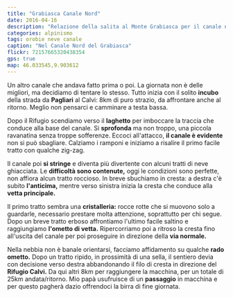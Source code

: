 ```yaml
---
title: "Grabiasca Canale Nord"
date: 2016-04-16
description: "Relazione della salita al Monte Grabiasca per il canale nord, con partenza da Carona"
categories: alpinismo
tags: orobie neve canale
caption: "Nel Canale Nord del Grabiasca"
flickr: 72157665320438354
gps: true
map: 46.033545,9.903612
---
```


Un altro canale che andava fatto prima o poi. La giornata non è delle migliori, ma decidiamo di tentare lo stesso. Tutto inizia con il solito **incubo** della strada da **Pagliari** al Calvi: 8km di puro strazio, da affrontare anche al ritorno. Meglio non pensarci e camminare a testa bassa.

Dopo il Rifugio scendiamo verso il **laghetto** per imboccare la traccia che conduce alla base del canale. Si **sprofonda** ma non troppo, una piccola ravanatina senza troppe sofferenze. Eccoci all'attacco, **il canale è evidente** non si può sbagliare. Calziamo i ramponi e iniziamo a risalire il primo facile tratto con qualche zig-zag. 

Il canale poi **si stringe** e diventa più divertente con alcuni tratti di neve ghiacciata. Le **difficoltà sono contenute,** oggi le condizioni sono perfette, non affiora alcun tratto roccioso. In breve sbuchiamo in cresta: a destra c'è subito **l'anticima,** mentre verso sinistra inizia la cresta che conduce alla **vetta principale.**

Il primo tratto sembra una **cristalleria:** rocce rotte che si muovono solo a guardarle, necessario prestare molta attenzione, soprattutto per chi segue. Dopo un breve tratto erboso affrontiamo l'ultimo facile saltino e raggiungiamo **l'ometto di vetta.** Ripercorriamo poi a ritroso la cresta fino all'uscita del canale per poi proseguire in direzione della **via normale.**

Nella nebbia non è banale orientarsi, facciamo affidamento su qualche **rado ometto.** Dopo un tratto ripido, in prossimità di una sella, il sentiero devia con decisione verso destra abbandonando il filo di cresta in direzione del **Rifugio Calvi.** Da qui altri 8km per raggiungere la macchina, per un totale di 25km andata/ritorno. Mio papà usufruisce di un **passaggio** in macchina e per questo pagherà dazio offrendoci la birra di fine giornata.

